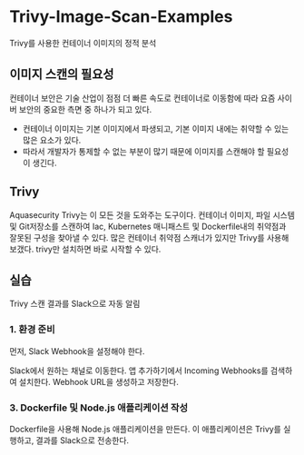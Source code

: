 # Trivy-Image-Scan-Examples
Trivy를 사용한 컨테이너 이미지의 정적 분석


## 이미지 스캔의 필요성
컨테이너 보안은 기술 산업이 점점 더 빠른 속도로 컨테이너로 이동함에 따라 요즘 사이버 보안의 중요한 측면 중 하나가 되고 있다.
- 컨테이너 이미지는 기본 이미지에서 파생되고, 기본 이미지 내에는 취약할 수 있는 많은 요소가 있다.
- 따라서 개발자가 통제할 수 없는 부분이 많기 때문에 이미지를 스캔해야 할 필요성이 생긴다.

## Trivy
Aquasecurity Trivy는 이 모든 것을 도와주는 도구이다.
컨테이너 이미지, 파일 시스템 및 Git저장소를 스캔하여 Iac, Kubernetes 매니패스트 및 Dockerfile내의 취약점과 잘못된 구성을 찾아낼 수 있다.
많은 컨테이너 취약점 스캐너가 있지만 Trivy를 사용해 보갰다.
trivy만 설치하면 바로 시작할 수 있다.

## 실습
Trivy 스캔 결과를 Slack으로 자동 알림
### 1. 환경 준비
먼저, Slack Webhook을 설정해야 한다.

Slack에서 원하는 채널로 이동한다.
앱 추가하기에서 Incoming Webhooks를 검색하여 설치한다.
Webhook URL을 생성하고 저장한다.

### 3. Dockerfile 및 Node.js 애플리케이션 작성
Dockerfile을 사용해 Node.js 애플리케이션을 만든다. 이 애플리케이션은 Trivy를 실행하고, 결과를 Slack으로 전송한다.
